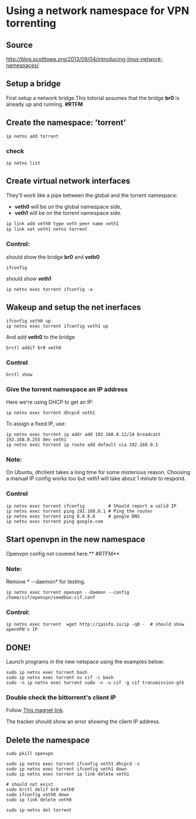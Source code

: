 Using a network namespace for VPN torrenting
=====================================

## Source
http://blog.scottlowe.org/2013/09/04/introducing-linux-network-namespaces/


## Setup a bridge

First setup a network bridge.This totorial assumes that the bridge **br0** is already up and running. **#RTFM**


## Create the namespace: 'torrent'
	ip netns add torrent

### check
	ip netns list


## Create virtual network interfaces

They'll work like a pipe between the global and the torrent namespace:

- **veth0** will be on the global namespace side, 
- **veth1** will be on the torrent namespace side.

```sh
ip link add veth0 type veth peer name veth1
ip link set veth1 netns torrent
```

### Control:

should show the bridge **br0** and **veth0** 

	ifconfig  

should show **veth1**

	ip netns exec torrent ifconfig -a  



## Wakeup and setup the net inerfaces

	ifconfig veth0 up
	ip netns exec torrent ifconfig veth1 up


And add **veth0** to the bridge

	brctl addif br0 veth0

### Control
	brctl show


### Give the torrent namespace an IP address

Here we're using DHCP to get an IP:

	ip netns exec torrent dhcpcd veth1

To assign a fixed IP, use: 

	ip netns exec torrent ip addr add 192.168.0.12/24 broadcast 192.168.0.255 dev veth1
	ip netns exec torrent ip route add default via 192.168.0.1



### Note: 
On Ubuntu, dhclient takes a long time for some misterious reason. Choosing a manual IP config works too but veth1 will take about 1 minute to respond.

### Control

	ip netns exec torrent ifconfig         # Should report a valid IP
	ip netns exec torrent ping 192.168.0.1 # Ping the router
	ip netns exec torrent ping 8.8.8.8     # google DNS
	ip netns exec torrent ping google.com


##  Start openvpn in the new namespace
Openvpn config not covered here.** #RTFM**

### Note:
Remove * --daemon*  for testing.

	ip netns exec torrent openvpn --daemon --config /home/cif/openvpn/seedbox-cif.conf


### Control:

	ip netns exec torrent  wget http://ipinfo.io/ip -qO -  # should show openVPN's IP


## DONE!

Launch programs in the new netspace using the examples below: 

	sudo ip netns exec torrent bash 
	sudo ip netns exec torrent su cif -c bash
	sudo -n ip netns exec torrent sudo -n -u cif -g cif transmission-gtk 


### Double check the bittorrent's client IP
Follow [This magnet link](magnet:?xt=urn:btih:2fa71a2dbb7d53a39373a9c4e2c9d89aaa7a6db1&dn=checkMyTorrentIp.png&tr=http%3A%2F%2Fcheckmytorrentip.net%2Ftorrentip%2Fannounce.php "This magnet link"). 

The tracker should show an error showing the client IP address.




## Delete the namespace

	sudo pkill openvpn

	sudo ip netns exec torrent ifconfig veth1 dhcpcd -x
	sudo ip netns exec torrent ifconfig veth1 down
	sudo ip netns exec torrent ip link delete veth1

	# should not exist
	sudo brctl delif br0 veth0
	sudo ifconfig veth0 down
	sudo ip link delete veth0

	sudo ip netns del torrent
